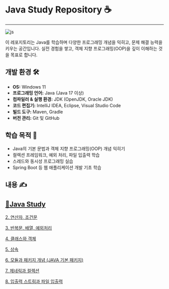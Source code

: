# Java Study Repository ☕️
------------------------------------------------------------
![js](https://img.shields.io/badge/java-%23ED8B00.svg?style=for-the-badge&logo=openjdk&logoColor=white)

이 레포지토리는 Java를 학습하며 다양한 프로그래밍 개념을 익히고, 문제 해결 능력을 키우는 공간입니다. 실전 경험을 쌓고, 객체 지향 프로그래밍(OOP)을 깊이 이해하는 것을 목표로 합니다.

## 개발 환경 🛠️
- **OS:** Windows 11  
- **프로그래밍 언어:** Java (Java 17 이상)  
- **컴파일러 & 실행 환경:** JDK (OpenJDK, Oracle JDK)  
- **코드 편집기:** IntelliJ IDEA, Eclipse, Visual Studio Code  
- **빌드 도구:** Maven, Gradle  
- **버전 관리:** Git 및 GitHub  

## 학습 목적 🎯
- Java의 기본 문법과 객체 지향 프로그래밍(OOP) 개념 익히기  
- 컬렉션 프레임워크, 예외 처리, 파일 입출력 학습  
- 스레드와 동시성 프로그래밍 실습  
- Spring Boot 등 웹 애플리케이션 개발 기초 학습  

## 내용 ✍️
## [📁Java Study](https://github.com/kimsm0405/Java/tree/main/Java%20Study)

[2. 연산자, 조건문](https://github.com/kimsm0405/Java/tree/main/Java%20Study/2)

[3. 반복문, 배열, 예외처리](https://github.com/kimsm0405/Java/tree/main/Java%20Study/3)

[4. 클래스와 객체](https://github.com/kimsm0405/Java/tree/main/Java%20Study/4)

[5. 상속](https://github.com/kimsm0405/Java/tree/main/Java%20Study/5)

[6. 모듈과 패키지 개념 (JAVA 기본 패키지)](https://github.com/kimsm0405/Java/tree/main/Java%20Study/6)

[7. 제네릭과 컬렉션](https://github.com/kimsm0405/Java/tree/main/Java%20Study/7)

[8. 입출력 스트림과 파일 입출력](https://github.com/kimsm0405/Java/tree/main/Java%20Study/8)

